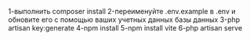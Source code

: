 1-выполнить composer install
2-переименуйте .env.example в .env и обновите его с помощью ваших учетных данных базы данных 
3-php artisan key:generate 
4-npm install 
5-npm install vite 
6-php artisan serve
